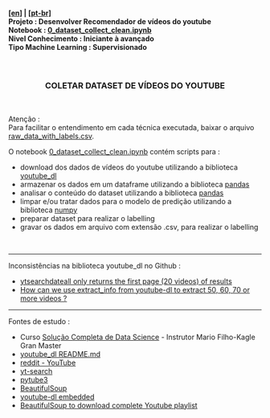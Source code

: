<h4><a href="blank_">[en]</a> | <a href="blank_">[pt-br]</a></br>
Projeto : Desenvolver Recomendador de vídeos do youtube<br>
Notebook : <a href="https://github.com/claudineien/youtube-recommender-machine-learning/blob/master/0_dataset_collect_clean.ipynb">0_dataset_collect_clean.ipynb</a><br>
Nivel Conhecimento : Iniciante à avançado<br>
Tipo Machine Learning : Supervisionado
</h4>
<br>
<h3 align="center">COLETAR DATASET DE VÍDEOS DO YOUTUBE</h3>

<br>
<p>Atenção :<br>
Para facilitar o entendimento em cada técnica executada, baixar o arquivo <a href=".\file-csv">raw_data_with_labels.csv</a>.
</p>

<p>O notebook <a href="https://github.com/claudineien/youtube-recommender-machine-learning/blob/master/0_dataset_collect_clean.ipynb">0_dataset_collect_clean.ipynb</a> contém scripts para :
    <ul>
        <li>download dos dados de vídeos do youtube utilizando a biblioteca <a href="https://youtube-dl.org/">youtube_dl</a></li>
        <li>armazenar os dados em um dataframe utilizando a biblioteca <a href="https://pandas.pydata.org/pandas-docs/stable/getting_started/install.html">pandas</a></li>
        <li>analisar o conteúdo do dataset utilizando a biblioteca <a href="https://pandas.pydata.org/pandas-docs/stable/getting_started/install.html">pandas</a></li>
        <li>limpar e/ou tratar dados para o modelo de predição utilizando a biblioteca <a href="https://numpy.org/install/">numpy</a></li>
        <li>preparar dataset para realizar o labelling</li>
        <li>gravar os dados em arquivo com extensão .csv, para realizar o labelling</li>
    </ul>
</p>
<br>
<hr>
<p>Inconsistências na biblioteca youtube_dl no Github :<br>
    <ul>
        <li><a href="https://github.com/ytdl-org/youtube-dl/issues/26219">ytsearchdateall only returns the first page (20 videos) of results</a></li>
        <li><a href="https://github.com/ytdl-org/youtube-dl/issues/26484">How can we use extract_info from youtube-dl to extract 50, 60, 70 or more videos ?</a></li>
    </ul>
</p>

<hr>
<p>Fontes de estudo :
    <ul>
        <li>Curso <a href="https://curso.mariofilho.com/">   
        Solução Completa de Data Science</a> - Instrutor Mario Filho-Kagle Gran Master</li>
        <li><a href="https://github.com/ytdl-org/youtube-dl/blob/master/README.md#how-do-i-update-youtube-dl">youtube_dl README.md</a></li>
        <li><a href="https://www.reddit.com/r/youtubedl/comments/hqc577/getting_error_unable_to_extract_video_data/">reddit - YouTube</a></li>
        <li><a href="https://pypi.org/project/yt-search/">yt-search</a></li>
        <li><a href="https://python-pytube.readthedocs.io/en/latest/user/quickstart.html#downloading-a-video">pytube3</a></li>
        <li><a href="https://www.geeksforgeeks.org/python-program-to-download-complete-youtube-playlist/?ref=rp">BeautifulSoup</a></li>
        <li><a href="https://www.bogotobogo.com/VideoStreaming/YouTube/youtube-dl-embedding.php">youtube-dl embedded</a></li>
        <li><a href="https://www.bogotobogo.com/VideoStreaming/YouTube/Dissecting-YouTube-URLs.php">BeautifulSoup to download complete Youtube playlist</a></li>
    </ul>
</p>

<!--
Informações exibidas somente no código
-->
